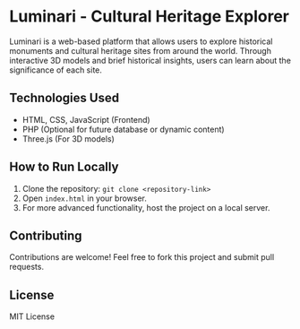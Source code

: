 # Luminari - Cultural Heritage Explorer

Luminari is a web-based platform that allows users to explore historical monuments and cultural heritage sites from around the world. Through interactive 3D models and brief historical insights, users can learn about the significance of each site.

## Technologies Used
- HTML, CSS, JavaScript (Frontend)
- PHP (Optional for future database or dynamic content)
- Three.js (For 3D models)

## How to Run Locally
1. Clone the repository: `git clone <repository-link>`
2. Open `index.html` in your browser.
3. For more advanced functionality, host the project on a local server.

## Contributing
Contributions are welcome! Feel free to fork this project and submit pull requests.

## License
MIT License
